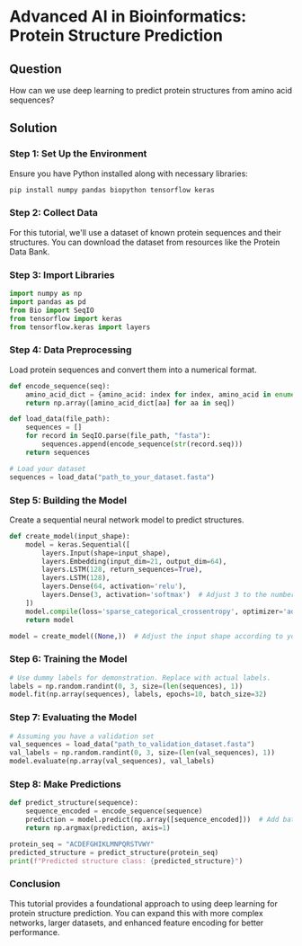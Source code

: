 # Advanced AI in Bioinformatics: Protein Structure Prediction

## Question
How can we use deep learning to predict protein structures from amino acid sequences?

## Solution

### Step 1: Set Up the Environment

Ensure you have Python installed along with necessary libraries:

```bash
pip install numpy pandas biopython tensorflow keras
```

### Step 2: Collect Data

For this tutorial, we'll use a dataset of known protein sequences and their structures. You can download the dataset from resources like the Protein Data Bank.

### Step 3: Import Libraries

```python
import numpy as np
import pandas as pd
from Bio import SeqIO
from tensorflow import keras
from tensorflow.keras import layers
```

### Step 4: Data Preprocessing

Load protein sequences and convert them into a numerical format.

```python
def encode_sequence(seq):
    amino_acid_dict = {amino_acid: index for index, amino_acid in enumerate("ACDEFGHIKLMNPQRSTVWY")}
    return np.array([amino_acid_dict[aa] for aa in seq])

def load_data(file_path):
    sequences = []
    for record in SeqIO.parse(file_path, "fasta"):
        sequences.append(encode_sequence(str(record.seq)))
    return sequences

# Load your dataset
sequences = load_data("path_to_your_dataset.fasta")
```

### Step 5: Building the Model

Create a sequential neural network model to predict structures.

```python
def create_model(input_shape):
    model = keras.Sequential([
        layers.Input(shape=input_shape),
        layers.Embedding(input_dim=21, output_dim=64),
        layers.LSTM(128, return_sequences=True),
        layers.LSTM(128),
        layers.Dense(64, activation='relu'),
        layers.Dense(3, activation='softmax')  # Adjust 3 to the number of classes you have
    ])
    model.compile(loss='sparse_categorical_crossentropy', optimizer='adam', metrics=['accuracy'])
    return model

model = create_model((None,))  # Adjust the input shape according to your sequence lengths
```

### Step 6: Training the Model

```python
# Use dummy labels for demonstration. Replace with actual labels.
labels = np.random.randint(0, 3, size=(len(sequences), 1))
model.fit(np.array(sequences), labels, epochs=10, batch_size=32)
```

### Step 7: Evaluating the Model

```python
# Assuming you have a validation set
val_sequences = load_data("path_to_validation_dataset.fasta")
val_labels = np.random.randint(0, 3, size=(len(val_sequences), 1))
model.evaluate(np.array(val_sequences), val_labels)
```

### Step 8: Make Predictions

```python
def predict_structure(sequence):
    sequence_encoded = encode_sequence(sequence)
    prediction = model.predict(np.array([sequence_encoded]))  # Add batch dimension
    return np.argmax(prediction, axis=1)

protein_seq = "ACDEFGHIKLMNPQRSTVWY"
predicted_structure = predict_structure(protein_seq)
print(f"Predicted structure class: {predicted_structure}")
```

### Conclusion

This tutorial provides a foundational approach to using deep learning for protein structure prediction. You can expand this with more complex networks, larger datasets, and enhanced feature encoding for better performance.